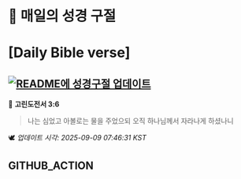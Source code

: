 # 🙏 매일의 성경 구절
# [Daily Bible verse]
## [![README에 성경구절 업데이트](https://github.com/DONGSUKA/first_test/actions/workflows/update-readme-bible.yml/badge.svg)](https://github.com/DONGSUKA/first_test/actions/workflows/update-readme-bible.yml)
<!-- START_BIBLE_VERSE -->
📖 **고린도전서 3:6**
> 나는 심었고 아볼로는 물을 주었으되 오직 하나님께서 자라나게 하셨나니

🕊️ _업데이트 시각: 2025-09-09 07:46:31 KST_
  <!-- END_BIBLE_VERSE -->
## GITHUB_ACTION
